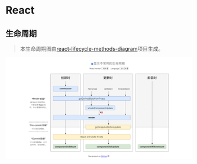 # React

## 生命周期
> 本生命周期图由[react-lifecycle-methods-diagram](https://github.com/wojtekmaj/react-lifecycle-methods-diagram)项目生成。

![React Lifycycle](./react-lifecycle.png)
